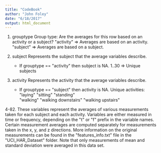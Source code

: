 ```yaml
---
title: "CodeBook"
author: "John Foley"
date: "6/18/2017"
output: html_document
---
```


1. grouptype
    Group type: Are the averages for this row based on an activity or a subject?
    "activity" => Averages are based on an activity.
    "subject" => Averages are based on a subject.
   
2. subject
    Represents the subject that the average variables describe.
    * If grouptype == "activity" then subject is NA.
    1..30 => Unique subjects
   
3. activity
    Represents the activity that the average variables describe.
    * If grouptype == "subject" then activity is NA.
    Unique activities:
        "laying"
        "sitting"
        "standing"                 
        "walking"
        "walking downstairs"
        "walking upstairs"
  
4-82.
    These variables represent the averages of various measurements taken for
    each subject and each activity. Variables are either measured in time or
    frequency, depending on the "t" or "f" prefix in the variable names. Certain
    measurement averages are computed separately for measurements taken in the 
    x, y, and z directions. More information on the original measurements can be
    found in the "features_info.txt" file in the "UCI_HAR_Dataset" folder. Note 
    that only measurements of mean and standard deviation were averaged in this
    data set.
